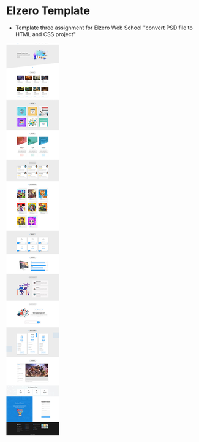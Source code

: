 # Elzero Template
- Template three assignment for Elzero Web School "convert PSD file to HTML and CSS project"

![Template Image](template-3-demo.jpg)